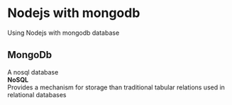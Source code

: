 # Nodejs with mongodb

Using Nodejs with mongodb database  

## MongoDb

A nosql database  
__NoSQL__  
Provides a mechanism for storage than traditional tabular relations used in relational databases  
